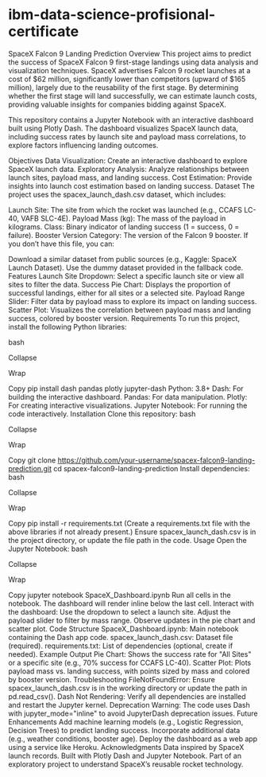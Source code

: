 # ibm-data-science-profisional-certificate
SpaceX Falcon 9 Landing Prediction
Overview
This project aims to predict the success of SpaceX Falcon 9 first-stage landings using data analysis and visualization techniques. SpaceX advertises Falcon 9 rocket launches at a cost of $62 million, significantly lower than competitors (upward of $165 million), largely due to the reusability of the first stage. By determining whether the first stage will land successfully, we can estimate launch costs, providing valuable insights for companies bidding against SpaceX.

This repository contains a Jupyter Notebook with an interactive dashboard built using Plotly Dash. The dashboard visualizes SpaceX launch data, including success rates by launch site and payload mass correlations, to explore factors influencing landing outcomes.

Objectives
Data Visualization: Create an interactive dashboard to explore SpaceX launch data.
Exploratory Analysis: Analyze relationships between launch sites, payload mass, and landing success.
Cost Estimation: Provide insights into launch cost estimation based on landing success.
Dataset
The project uses the spacex_launch_dash.csv dataset, which includes:

Launch Site: The site from which the rocket was launched (e.g., CCAFS LC-40, VAFB SLC-4E).
Payload Mass (kg): The mass of the payload in kilograms.
Class: Binary indicator of landing success (1 = success, 0 = failure).
Booster Version Category: The version of the Falcon 9 booster.
If you don’t have this file, you can:

Download a similar dataset from public sources (e.g., Kaggle: SpaceX Launch Dataset).
Use the dummy dataset provided in the fallback code.
Features
Launch Site Dropdown: Select a specific launch site or view all sites to filter the data.
Success Pie Chart: Displays the proportion of successful landings, either for all sites or a selected site.
Payload Range Slider: Filter data by payload mass to explore its impact on landing success.
Scatter Plot: Visualizes the correlation between payload mass and landing success, colored by booster version.
Requirements
To run this project, install the following Python libraries:

bash

Collapse

Wrap

Copy
pip install dash pandas plotly jupyter-dash
Python: 3.8+
Dash: For building the interactive dashboard.
Pandas: For data manipulation.
Plotly: For creating interactive visualizations.
Jupyter Notebook: For running the code interactively.
Installation
Clone this repository:
bash

Collapse


Wrap

Copy
git clone https://github.com/your-username/spacex-falcon9-landing-prediction.git
cd spacex-falcon9-landing-prediction
Install dependencies:
bash

Collapse

Wrap

Copy
pip install -r requirements.txt
(Create a requirements.txt file with the above libraries if not already present.)
Ensure spacex_launch_dash.csv is in the project directory, or update the file path in the code.
Usage
Open the Jupyter Notebook:
bash

Collapse

Wrap

Copy
jupyter notebook SpaceX_Dashboard.ipynb
Run all cells in the notebook. The dashboard will render inline below the last cell.
Interact with the dashboard:
Use the dropdown to select a launch site.
Adjust the payload slider to filter by mass range.
Observe updates in the pie chart and scatter plot.
Code Structure
SpaceX_Dashboard.ipynb: Main notebook containing the Dash app code.
spacex_launch_dash.csv: Dataset file (required).
requirements.txt: List of dependencies (optional, create if needed).
Example Output
Pie Chart: Shows the success rate for "All Sites" or a specific site (e.g., 70% success for CCAFS LC-40).
Scatter Plot: Plots payload mass vs. landing success, with points sized by mass and colored by booster version.
Troubleshooting
FileNotFoundError: Ensure spacex_launch_dash.csv is in the working directory or update the path in pd.read_csv().
Dash Not Rendering: Verify all dependencies are installed and restart the Jupyter kernel.
Deprecation Warning: The code uses Dash with jupyter_mode="inline" to avoid JupyterDash deprecation issues.
Future Enhancements
Add machine learning models (e.g., Logistic Regression, Decision Trees) to predict landing success.
Incorporate additional data (e.g., weather conditions, booster age).
Deploy the dashboard as a web app using a service like Heroku.
Acknowledgments
Data inspired by SpaceX launch records.
Built with Plotly Dash and Jupyter Notebook.
Part of an exploratory project to understand SpaceX’s reusable rocket technology.
